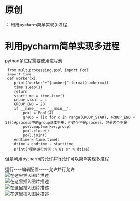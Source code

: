 # 原创

： 利用pycharm简单实现多进程

# 利用pycharm简单实现多进程

python多进程需要使用进程池

```
 from multiprocessing.pool import Pool
 import time
 def worker(x):
	print("worker"+"{number}".format(number=x))
	time.sleep(1)
	return
	starttime = time.time()
	GROUP_START = 1
	GROUP_END = 20
	if __name__ == '__main__':
		pool = Pool(4)
		group = ([x for x in range(GROUP_START, GROUP_END + 1)])#process中的group基本不用，但这个不是process，但是这个不是
		pool.map(worker,group)
		pool.close()
		pool.join()
	endtime = time.time()
	dtime = endtime - starttime
	print("程序运行时间：%.8s s" % dtime)

```

但是利用pycharm的允许并行允许可以简单实现多进程

运行----编辑配置-----允许并行允许<br/> <img alt="在这里插入图片描述" src="https://img-blog.csdnimg.cn/20200424163538115.png"/><br/> <img alt="在这里插入图片描述" src="https://img-blog.csdnimg.cn/20200424163607577.png"/><br/> <img alt="在这里插入图片描述" src="https://img-blog.csdnimg.cn/20200424163629278.png?x-oss-process=image/watermark,type_ZmFuZ3poZW5naGVpdGk,shadow_10,text_aHR0cHM6Ly9ibG9nLmNzZG4ubmV0L3B5dGhvbl9fcmVwb3J0ZWQ=,size_16,color_FFFFFF,t_70"/><br/> <img alt="在这里插入图片描述" src="https://img-blog.csdnimg.cn/20200424163707351.png"/>
